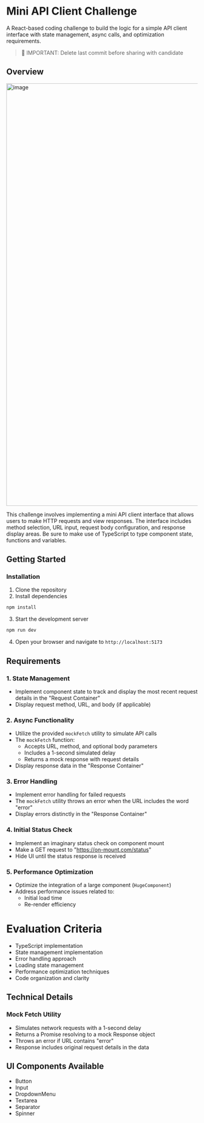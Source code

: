 # Mini API Client Challenge

A React-based coding challenge to build the logic for a simple API client interface with state management, async calls, and optimization requirements.

> 🔴 IMPORTANT: Delete last commit before sharing with candidate

## Overview

<img width="1112" alt="image" src="https://github.com/user-attachments/assets/edcf3181-92bd-48b1-85cb-bf24ff52413e" />

This challenge involves implementing a mini API client interface that allows users to make HTTP requests and view responses. The interface includes method selection, URL input, request body configuration, and response display areas. Be sure to make use of TypeScript to type component state, functions and variables.

## Getting Started

### Installation

1. Clone the repository
2. Install dependencies

```bash
npm install
```

3. Start the development server

```bash
npm run dev
```

4. Open your browser and navigate to `http://localhost:5173`

## Requirements

### 1. State Management

- Implement component state to track and display the most recent request details in the "Request Container"
- Display request method, URL, and body (if applicable)

### 2. Async Functionality

- Utilize the provided `mockFetch` utility to simulate API calls
- The `mockFetch` function:
  - Accepts URL, method, and optional body parameters
  - Includes a 1-second simulated delay
  - Returns a mock response with request details
- Display response data in the "Response Container"

### 3. Error Handling

- Implement error handling for failed requests
- The `mockFetch` utility throws an error when the URL includes the word "error"
- Display errors distinctly in the "Response Container"

### 4. Initial Status Check

- Implement an imaginary status check on component mount
- Make a GET request to "https://on-mount.com/status"
- Hide UI until the status response is received

### 5. Performance Optimization

- Optimize the integration of a large component (`HugeComponent`)
- Address performance issues related to:
  - Initial load time
  - Re-render efficiency

# Evaluation Criteria

- TypeScript implementation
- State management implementation
- Error handling approach
- Loading state management
- Performance optimization techniques
- Code organization and clarity

## Technical Details

### Mock Fetch Utility

- Simulates network requests with a 1-second delay
- Returns a Promise resolving to a mock Response object
- Throws an error if URL contains "error"
- Response includes original request details in the data

## UI Components Available

- Button
- Input
- DropdownMenu
- Textarea
- Separator
- Spinner
